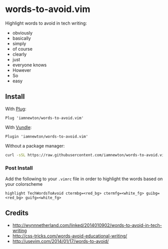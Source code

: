 # words-to-avoid.vim

Highlight words to avoid in tech writing:

- obviously
- basically
- simply
- of course
- clearly
- just
- everyone knows
- However
- So
- easy

## Install

With [Plug](https://github.com/junegunn/vim-plug):

```vim
Plug 'iamnewton/words-to-avoid.vim'
```

With [Vundle](https://github.com/gmarik/Vundle.vim):

```vim
Plugin 'iamnewton/words-to-avoid.vim'
```

Without a package manager:

```bash
curl -sSL https://raw.githubusercontent.com/iamnewton/words-to-avoid.vim/master/plugin/words-to-avoid.vim > ~/.vim/plugin/words-to-avoid.vim
```
### Post Install

Add the following to your `.vimrc` file in order to highlight the words based on your colorscheme

```vim
highlight TechWordsToAvoid ctermbg=<red_bg> ctermfg=<white_fg> guibg=<red_bg> guifg=<white_fg>
```

## Credits

- http://wynnnetherland.com/linked/2014010902/words-to-avoid-in-tech-writing
- http://css-tricks.com/words-avoid-educational-writing/
- http://usevim.com/2014/01/17/words-to-avoid/
